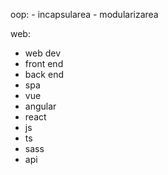 oop: 
	- incapsularea 
	- modularizarea

web: 
- web dev
- front end 
- back end
- spa 
- vue
- angular
- react
- js 
- ts 
- sass
- api 
